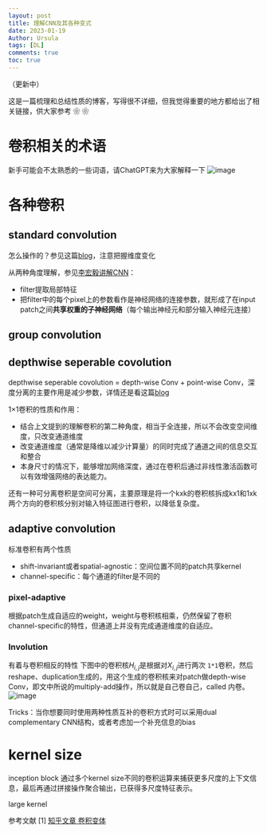 ```yaml
---
layout: post
title: 理解CNN及其各种变式
date: 2023-01-19
Author: Ursula
tags: [DL]
comments: true
toc: true
--- 
```


（更新中）

这是一篇梳理和总结性质的博客，写得很不详细，但我觉得重要的地方都给出了相关链接，供大家参考 ❀ ❀

# 卷积相关的术语
新手可能会不太熟悉的一些词语，请ChatGPT来为大家解释一下
![image](https://user-images.githubusercontent.com/73097943/227718104-8720bf53-dd9d-4f2b-bb4b-e028b48d2faa.png)

# 各种卷积
## standard convolution
怎么操作的？参见这篇[blog](https://yinguobing.com/separable-convolution/#fn2)，注意把握维度变化

从两种角度理解，参见[李宏毅讲解CNN](https://www.bilibili.com/video/BV1Lb411b7BS/?vd_source=9da8a8ddd09633f1154195a4e101a0d4)：
- filter提取局部特征
- 把filter中的每个pixel上的参数看作是神经网络的连接参数，就形成了在input patch之间**共享权重的子神经网络**（每个输出神经元和部分输入神经元连接）

## group convolution

## depthwise seperable covolution
depthwise seperable covolution = depth-wise Conv + point-wise Conv，深度分离的主要作用是减少参数，详情还是看这篇[blog](https://yinguobing.com/separable-convolution/#fn2)

1×1卷积的性质和作用：
- 结合上文提到的理解卷积的第二种角度，相当于全连接，所以不会改变空间维度，只改变通道维度
- 改变通道维度（通常是降维以减少计算量）的同时完成了通道之间的信息交互和整合
- 本身尺寸的情况下，能够增加网络深度，通过在卷积后通过非线性激活函数可以有效增强网络的表达能力。

还有一种可分离卷积是空间可分离，主要原理是将一个kxk的卷积核拆成kx1和1xk两个方向的卷积核分别对输入特征图进行卷积，以降低复杂度。

## adaptive convolution
标准卷积有两个性质
- shift-invariant或者spatial-agnostic：空间位置不同的patch共享kernel
- channel-specific：每个通道的filter是不同的

### pixel-adaptive
根据patch生成自适应的weight，weight与卷积核相乘，仍然保留了卷积channel-specific的特性，但通道上并没有完成通道维度的自适应。

### Involution
有着与卷积相反的特性
下图中的卷积核$H_{i,j}$是根据对$X_{i,j}$进行两次 `1*1`卷积，然后reshape、duplication生成的，用这个生成的卷积核来对patch做depth-wise Conv，即文中所说的multiply-add操作，所以就是自己卷自己，called 内卷。
![image](https://user-images.githubusercontent.com/73097943/227722656-e63346c3-9ee4-478a-8af7-ab8a6f61624c.png)

Tricks：当你想要同时使用两种性质互补的卷积方式时可以采用dual complementary CNN结构，或者考虑加一个补充信息的bias

# kernel size
inception block 通过多个kernel size不同的卷积运算来捕获更多尺度的上下文信息，最后再通过拼接操作聚合输出，已获得多尺度特征表示。

large kernel 

参考文献
[1] [知乎文章 卷积变体](https://zhuanlan.zhihu.com/p/393200454)

